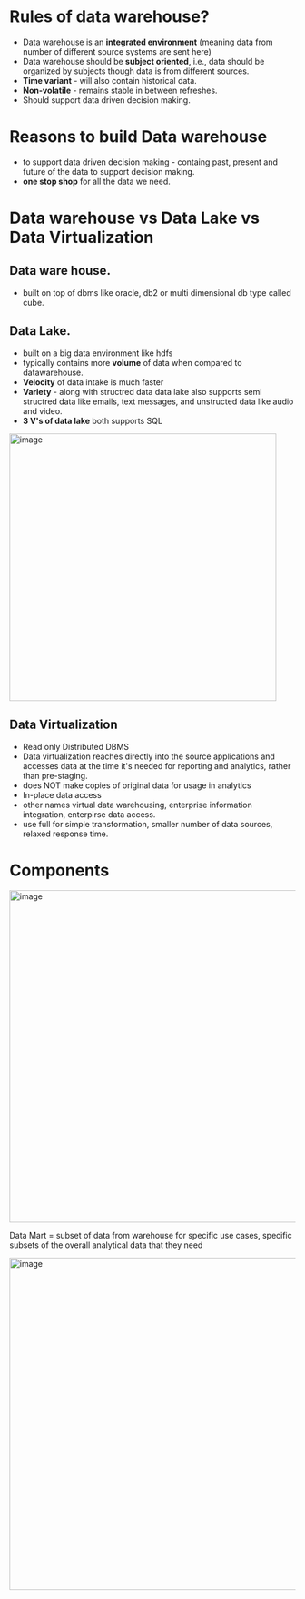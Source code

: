 # Rules of  data warehouse?

- Data warehouse is an **integrated environment** (meaning data from number of different source systems are sent here)
- Data warehouse should be **subject oriented**, i.e., data should be organized by subjects though data is from different sources.
- **Time variant** - will also contain historical data.
- **Non-volatile** - remains stable in between refreshes.
- Should support data driven decision making.

# Reasons to build Data warehouse
  - to support data driven decision making - containg past, present and future of the data to support decision making.
  - **one stop shop** for all the data we need.
 
# Data warehouse vs Data Lake vs Data Virtualization
  ## Data ware house.
  - built on top of dbms like oracle, db2  or multi dimensional db type called cube.
 
  ## Data Lake.
  - built on a big data environment like hdfs
  - typically contains more **volume** of data when compared to datawarehouse.
  - **Velocity** of data intake is much faster
  - **Variety** - along with structred data data lake also supports semi structred data like emails, text messages, and unstructed data like audio and video.
  - **3 V's of data lake**
  both supports SQL

<img width="470" alt="image" src="https://github.com/deepakgowtham/Datascience_Basics/assets/47908891/0b21f918-811d-4658-809c-e9252778153f">

## Data Virtualization
- Read only Distributed DBMS
- Data virtualization reaches directly into the source applications and accesses data at the time it's needed for reporting and analytics, rather than pre-staging.
- does NOT make copies of original data for usage in analytics
- In-place data access
- other names virtual data warehousing, enterprise information integration, enterpirse data access.
- use full for simple transformation, smaller number of data sources, relaxed response time.

# Components

 <img width="584" alt="image" src="https://github.com/deepakgowtham/Datascience_Basics/assets/47908891/a9c8316c-5148-414a-b784-0aff8078440b">

 Data Mart = subset of data from warehouse for specific use cases, specific subsets of the overall analytical data that they need
 

 <img width="584" alt="image" src="https://github.com/deepakgowtham/Datascience_Basics/assets/47908891/61d540d7-ecaf-43b1-b35d-9136ba9d2b9b">

 
